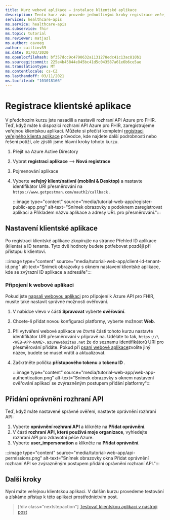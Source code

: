 ```yaml
---
title: Kurz webové aplikace – instalace klientské aplikace
description: Tento kurz vás provede jednotlivými kroky registrace veřejné aplikace pro připravujení nasazení webové aplikace.
services: healthcare-apis
ms.service: healthcare-apis
ms.subservice: fhir
ms.topic: tutorial
ms.reviewer: matjazl
ms.author: cavoeg
author: caitlinv39
ms.date: 01/03/2020
ms.openlocfilehash: bf357dcc9c4790632a1131278edc41c13ac810b1
ms.sourcegitcommit: 225e4b45844e845bc41d5c043587a61e6b6ce5ae
ms.translationtype: MT
ms.contentlocale: cs-CZ
ms.lasthandoff: 03/11/2021
ms.locfileid: "103018166"
---
```

# <a name="client-application-registration"></a>Registrace klientské aplikace
V předchozím kurzu jste nasadili a nastavili rozhraní API Azure pro FHIR. Teď, když máte k dispozici rozhraní API Azure pro FHIR, zaregistrujeme veřejnou klientskou aplikaci. Můžete si přečíst kompletní [registraci veřejného klienta aplikace](register-public-azure-ad-client-app.md) průvodce, kde najdete další podrobnosti nebo řešení potíží, ale zjistili jsme hlavní kroky tohoto kurzu.

1. Přejít na Azure Active Directory
1. Vybrat **registraci aplikace**  -->  **Nová registrace**
1. Pojmenování aplikace
1. Vyberte **veřejný klient/nativní (mobilní & Desktop)** a nastavte identifikátor URI přesměrování na `https://www.getpostman.com/oauth2/callback` .

   :::image type="content" source="media/tutorial-web-app/register-public-app.png" alt-text="Snímek obrazovky s podoknem zaregistrovat aplikaci a Příkladem názvu aplikace a adresy URL pro přesměrování.":::

## <a name="client-application-settings"></a>Nastavení klientské aplikace

Po registraci klientské aplikace zkopírujte na stránce Přehled ID aplikace (klienta) a ID tenanta. Tyto dvě hodnoty budete potřebovat později při přístupu k klientovi.

:::image type="content" source="media/tutorial-web-app/client-id-tenant-id.png" alt-text="Snímek obrazovky s oknem nastavení klientské aplikace, kde se zvýrazní ID aplikace a adresáře":::

### <a name="connect-with-web-app"></a>Připojení k webové aplikaci

Pokud jste [napsali webovou aplikaci](tutorial-web-app-write-web-app.md) pro připojení k Azure API pro FHIR, musíte také nastavit správné možnosti ověřování. 

1. V nabídce vlevo v části **Spravovat** vyberte **ověřování**. 

1. Chcete-li přidat novou konfiguraci platformy, vyberte možnost **Web**.

1. Při vytváření webové aplikace ve čtvrté části tohoto kurzu nastavte identifikátor URI přesměrování v přípravě na. Uděláte to tak, `https://\<WEB-APP-NAME>.azurewebsites.net` že do seznamu identifikátorů URI pro přesměrování přidáte. Pokud při [psaní webové aplikace](tutorial-web-app-write-web-app.md)zvolíte jiný název, budete se muset vrátit a aktualizovat.

1. Zaškrtněte políčka **přístupového tokenu** a **tokenu ID** .

   :::image type="content" source="media/tutorial-web-app/web-app-authentication.png" alt-text="Snímek obrazovky s oknem nastavení ověřování aplikací se zvýrazněným postupem přidání platformy":::

## <a name="add-api-permissions"></a>Přidání oprávnění rozhraní API

Teď, když máte nastavené správné ověření, nastavte oprávnění rozhraní API:

1. Vyberte **oprávnění rozhraní API** a klikněte na **Přidat oprávnění**.
1. V části **rozhraní API, které používá moje organizace**, vyhledejte rozhraní API pro zdravotní péče Azure.
1. Vyberte **user_impersonation** a klikněte na **Přidat oprávnění**.

:::image type="content" source="media/tutorial-web-app/api-permissions.png" alt-text="Snímek obrazovky okna Přidat oprávnění rozhraní API se zvýrazněným postupem přidání oprávnění rozhraní API.":::

## <a name="next-steps"></a>Další kroky
Nyní máte veřejnou klientskou aplikaci. V dalším kurzu provedeme testování a získáme přístup k této aplikaci prostřednictvím post.

>[!div class="nextstepaction"]
>[Testovat klientskou aplikaci v nástroji post](tutorial-web-app-test-postman.md)
